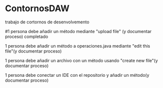 # ContornosDAW
trabajo de cortornos de desenvolvemento


#1 persona debe añadir un método mediante "upload file" (y documentar proceso) completado 


1 persona debe añadir un método a operaciones.java mediante "edit this file"(y documentar proceso)


1 persona debe añadir un archivo con un método usando "create new file"(y documentar proceso)


1 persona debe conectar un IDE con el repositorio y añadir un método(y documentar proceso)

